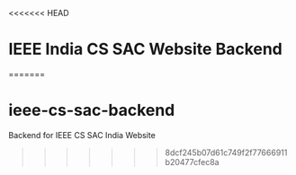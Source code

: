 <<<<<<< HEAD
# IEEE India CS SAC Website Backend
=======
# ieee-cs-sac-backend
Backend for IEEE CS SAC India Website
>>>>>>> 8dcf245b07d61c749f2f77666911b20477cfec8a
